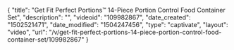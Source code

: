 {
    "title": "Get Fit Perfect Portions&trade; 14-Piece Portion Control Food Container Set",
    "description": "",
    "videoid": "109982867",
    "date_created": "1502521471",
    "date_modified": "1504247456",
    "type": "captivate",
    "layout": "video",
    "url": "\/v\/get-fit-perfect-portions-14-piece-portion-control-food-container-set\/109982867"
}